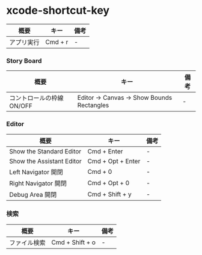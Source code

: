 # xcode-shortcut-key

| 概要            | キー           | 備考           |
| ------------- |-------------|-------------|
| アプリ実行 | Cmd + r |-| 

### Story Board
| 概要            | キー           | 備考           |
| ------------- |-------------|-------------|
| コントロールの枠線 ON/OFF | Editor → Canvas → Show Bounds Rectangles |-| 

### Editor
| 概要            | キー           | 備考           |
| ------------- |-------------|-------------|
| Show the Standard Editor | Cmd + Enter |-| 
| Show the Assistant Editor | Cmd + Opt + Enter |-| 
| Left Navigator 開閉 | Cmd + 0 |-| 
| Right Navigator 開閉 | Cmd + Opt + 0 |-| 
| Debug Area 開閉 | Cmd + Shift + y |-| 

### 検索
| 概要            | キー           | 備考           |
| ------------- |-------------|-------------|
| ファイル検索 | Cmd + Shift + o |-| 
